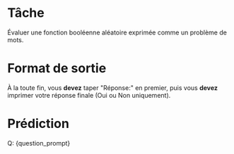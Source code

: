 # Tâche
Évaluer une fonction booléenne aléatoire exprimée comme un problème de mots.

# Format de sortie
À la toute fin, vous **devez** taper "Réponse:" en premier, puis vous **devez** imprimer votre réponse finale (Oui ou Non uniquement).

# Prédiction
Q: {question_prompt}